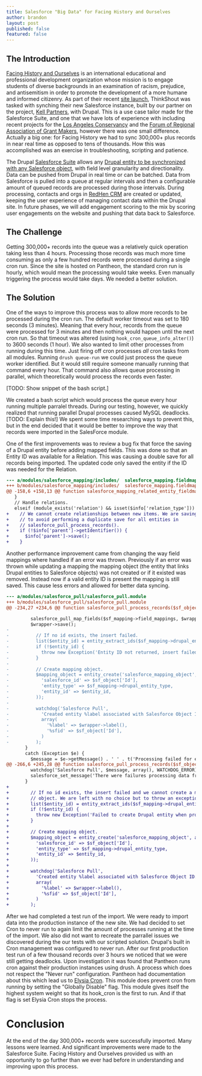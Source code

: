 ```yaml
---
title: Salesforce "Big Data" for Facing History and Ourselves
author: brandon
layout: post
published: false
featured: false
---
```


## The Introduction
[Facing History and Ourselves](http://facinghistory.org) is an international educational and professional development organization whose mission is to engage students of diverse backgrounds in an examination of racism, prejudice, and antisemitism in order to promote the development of a more humane and informed citizenry. As part of their recent [site launch](http://thinkshout.com/work/facing-history/), ThinkShout was tasked with synching their new Salesforce instance, built by our partner on the project, [Kell Partners](http://www.kellpartners.com/), with Drupal. This is a use case tailor made for the Salesforce Suite, and one that we have lots of experience with including recent projects for the [Los Angeles Conservancy](http://thinkshout.com/work/la-conservancy) and the [Forum of Regional Association of Grant Makers](https://www.getpantheon.com/blog/how-teams-are-launching-17-drupal-websites-single-distribution), however there was one small difference. Actually a big one: for Facing History we had to sync 300,000+ plus records in near real time as opposed to tens of thousands. How this was accomplished was an exercise in troubleshooting, scripting and patience.

The Drupal [Salesforce Suite](https://drupal.org/project/salesforce) allows any [Drupal entity to be synchronized with any Salesforce object](http://localhost:4000/blog/2012/11/lev/salesforce-rest-oauth/), with field level granularity and directionality. Data can be pushed from Drupal in real time or can be batched. Data from Salesforce is pulled into a queue at regular intervals and then a configurable amount of queued records are processed during those intervals. During processing, contacts and orgs in [RedHen CRM](https://drupal.org/project/redhen) are created or updated, keeping the user experience of managing contact data within the Drupal site. In future phases, we will add engagement scoring to the mix by scoring user engagements on the website and pushing that data back to Salesforce.

## The Challenge
Getting 300,000+ records into the queue was a relatively quick operation taking less than 4 hours. Processing those records was much more time consuming as only a few hundred records were processed during a single cron run. Since the site is hosted on Pantheon, the standard cron run is hourly, which would mean the processing would take weeks. Even manually triggering the process would take days. We needed a better solution.

## The Solution
One of the ways to improve this process was to allow more records to be processed during the cron run. The default worker timeout was set to 180 seconds (3 minutes).  Meaning that every hour, records from the queue were processed for 3 minutes and then nothing would happen until the next cron run. So that timeout was altered (using `hook_cron_queue_info_alter()`) to 3600 seconds (1 hour). We also wanted to limit other processes from running during this time. Just firing off cron processes _all_ cron tasks from all modules. Running `drush queue-run` we could just process the queue worker identified. But it would still require someone manually running that command every hour. That command also allows queue processing in parallel, which theoretically would process the records even faster.

[TODO: Show snippet of the bash script.]

We created a bash script which would process the queue every hour running multiple parralel threads. During our testing, however, we quickly realized that running parallel Drupal processes caused MySQL deadlocks. [TODO: Explain this!] We spent some time researching ways to prevent this, but in the end decided that it would be better to improve the way that records were imported in the SalesForce module.

One of the first improvements was to review a bug fix that force the saving of a Drupal entity before adding mapped fields. This was done so that an Entity ID was available for a Relation. This was causing a double save for all records being imported. The updated code only saved the entity if the ID was needed for the Relation.

```diff
--- a/modules/salesforce_mapping/includes/	salesforce_mapping.fieldmap_type.inc
+++ b/modules/salesforce_mapping/includes/	salesforce_mapping.fieldmap_type.inc
@@ -158,6 +158,13 @@ function salesforce_mapping_related_entity_fieldmap_pull_value($entity_wrapper,
   }
   // Handle relations.
   elseif (module_exists('relation') && isset($info['relation_type'])) {
+    // We cannot create relationships between new items. We are saving them here
+    // to avoid performing a duplicate save for all entities in
+    // salesforce_pull_process_records().
+    if (!$info['parent']->getIdentifier()) {
+      $info['parent']->save();
+    }
```

Another performance improvement came from changing the way field mappings where handled if an error was thrown. Previously if an error was thrown while updating a mapping the mapping object (the entity that links Drupal entities to Salesforce objects) was not created or if it existed was removed. Instead now if a valid entity ID is present the mapping is still saved. This cause less errors and allowed for better data syncing.

```diff
--- a/modules/salesforce_pull/salesforce_pull.module
+++ b/modules/salesforce_pull/salesforce_pull.module
@@ -234,27 +234,6 @@ function salesforce_pull_process_records($sf_object) {

         salesforce_pull_map_fields($sf_mapping->field_mappings, $wrapper, $sf_object);
         $wrapper->save();
-
-          // If no id exists, the insert failed.
-          list($entity_id) = entity_extract_ids($sf_mapping->drupal_entity_type, $entity);
-          if (!$entity_id) {
-            throw new Exception('Entity ID not returned, insert failed.');
-          }
-
-          // Create mapping object.
-          $mapping_object = entity_create('salesforce_mapping_object', array(
-            'salesforce_id' => $sf_object['Id'],
-            'entity_type' => $sf_mapping->drupal_entity_type,
-            'entity_id' => $entity_id,
-          ));
-
-          watchdog('Salesforce Pull',
-            'Created entity %label associated with Salesforce Object ID: %sfid',
-            array(
-              '%label' => $wrapper->label(),
-              '%sfid' => $sf_object['Id'],
-            )
-          );
       }
       catch (Exception $e) {
         $message = $e->getMessage() . ' ' . t('Processing failed for entity %label associated with Salesforce Object ID: %sfobjectid',
@@ -266,6 +245,28 @@ function salesforce_pull_process_records($sf_object) {
         watchdog('Salesforce Pull', $message, array(), WATCHDOG_ERROR);
         salesforce_set_message('There were failures processing data from SalesForce. Please check the error logs.', 'error', FALSE);
       }
+
+        // If no id exists, the insert failed and we cannot create a mapping
+        // object. We are left with no choice but to throw an exception.
+        list($entity_id) = entity_extract_ids($sf_mapping->drupal_entity_type, $entity);
+        if (!$entity_id) {
+          throw new Exception('Failed to create Drupal entity when processing data from Salesforce.');
+        }
+
+        // Create mapping object.
+        $mapping_object = entity_create('salesforce_mapping_object', array(
+          'salesforce_id' => $sf_object['Id'],
+          'entity_type' => $sf_mapping->drupal_entity_type,
+          'entity_id' => $entity_id,
+        ));
+
+        watchdog('Salesforce Pull',
+          'Created entity %label associated with Salesforce Object ID: %sfid',
+          array(
+            '%label' => $wrapper->label(),
+            '%sfid' => $sf_object['Id'],
+          )
+        );
```

After we had completed a test run of the import. We were ready to import data into the production instance of the new site. We had decided to set Cron to never run to again limit the amount of processes running at the time of the import. We also did not want to recreate the parrallel issues we discovered during the our tests with our scripted solution.  Drupal's built in Cron management was configured to never run. After our first production test run of a few thousand records over 3 hours we noticed that we were still getting deadlocks. Upon investigation it was found that Pantheon runs cron against their production instances using drush. A process which does not respect the "Never run" configuration. Pantheon had documentation about this which lead us to [Elysia Cron](https://drupal.org/project/elysia_cron). This module does prevent cron from running by setting the "Globally Disable" flag. This module gives itself the highest system weight so that its hook_cron is the first to run. And if that flag is set Elysia Cron stops the process.

# Conclusion
At the end of the day 300,000+ records were successfully imported. Many lessons were learned. And significant improvements were made to the Salesforce Suite. Facing History and Ourselves provided us with an opportunity to go further than we ever had before in understanding and improving upon this process.
